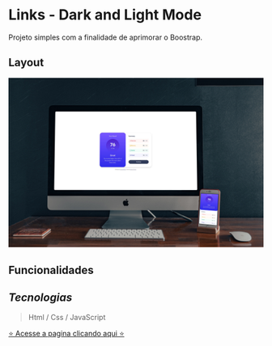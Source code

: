 
# Links - Dark and Light Mode
Projeto simples com a finalidade de aprimorar o Boostrap.

## Layout

<img src="assets/images/layout.JPG" />

## Funcionalidades


## *Tecnologias*
> Html / Css / JavaScript

[⭐ Acesse a pagina clicando aqui ⭐](https://robertodev3.github.io/Results-Summary-Component/)

